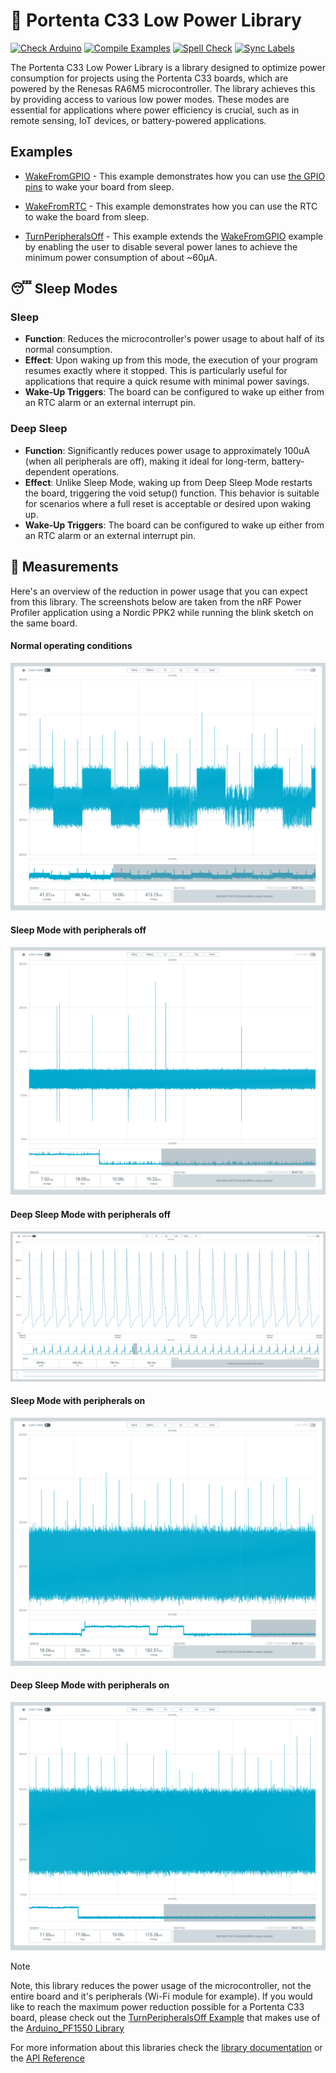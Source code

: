 # 🔌 Portenta C33 Low Power Library

[![Check Arduino](https://github.com/arduino-libraries/Arduino_LowPowerPortentaC33/actions/workflows/check-arduino.yml/badge.svg)](https://github.com/arduino-libraries/Arduino_LowPowerPortentaC33/actions/workflows/check-arduino.yml) [![Compile Examples](https://github.com/arduino-libraries/Arduino_LowPowerPortentaC33/actions/workflows/compile-examples.yml/badge.svg)](https://github.com/arduino-libraries/Arduino_LowPowerPortentaC33/actions/workflows/compile-examples.yml) [![Spell Check](https://github.com/arduino-libraries/Arduino_LowPowerPortentaC33/actions/workflows/spell-check.yml/badge.svg)](https://github.com/arduino-libraries/Arduino_LowPowerPortentaC33/actions/workflows/spell-check.yml) [![Sync Labels](https://github.com/arduino-libraries/Arduino_LowPowerPortentaC33/actions/workflows/sync-labels.yml/badge.svg)](https://github.com/arduino-libraries/Arduino_LowPowerPortentaC33/actions/workflows/sync-labels.yml)


The Portenta C33 Low Power Library is a library designed to optimize power consumption for projects using the Portenta C33 boards, which are powered by the Renesas RA6M5 microcontroller. The library achieves this by providing access to various low power modes. These modes are essential for applications where power efficiency is crucial, such as in remote sensing, IoT devices, or battery-powered applications.


## Examples 
* [WakeFromGPIO](https://github.com/arduino-libraries/Arduino_LowPowerPortentaC33/blob/main/examples/WakeFromGPIO/WakeFromGPIO.ino) - This example demonstrates how you can use [the GPIO pins](https://github.com/arduino-libraries/Arduino_LowPowerPortentaC33/blob/main/docs/README.md#wakeup-pins) to wake your board from sleep.

* [WakeFromRTC](https://github.com/arduino-libraries/Arduino_LowPowerPortentaC33/blob/main/examples/WakeFromRTC/WakeFromRTC.ino) - This example demonstrates how you can use the RTC to wake the board from sleep. 

* [TurnPeripheralsOff](https://github.com/arduino-libraries/Arduino_LowPowerPortentaC33/blob/main/examples/TurnPeripheralsOff/TurnPeripheralsOff.ino) - This example extends the [WakeFromGPIO](https://github.com/arduino-libraries/Arduino_LowPowerPortentaC33/blob/main/examples/WakeFromGPIO/WakeFromGPIO.ino) example by enabling the user to disable several power lanes to achieve the minimum power consumption of about ~60µA.


## 😴 Sleep Modes

### Sleep 
* **Function**: Reduces the microcontroller's power usage to about half of its normal consumption.
* **Effect**: Upon waking up from this mode, the execution of your program resumes exactly where it stopped. This is particularly useful for applications that require a quick resume with minimal power savings.
* **Wake-Up Triggers**: The board can be configured to wake up either from an RTC alarm or an external interrupt pin.
  
### Deep Sleep
* **Function**: Significantly reduces power usage to approximately 100uA (when all peripherals are off), making it ideal for long-term, battery-dependent operations.
* **Effect**: Unlike Sleep Mode, waking up from Deep Sleep Mode restarts the board, triggering the void setup() function. This behavior is suitable for scenarios where a full reset is acceptable or desired upon waking up.
* **Wake-Up Triggers**: The board can be configured to wake up either from an RTC alarm or an external interrupt pin.
  

## 📐 Measurements
Here's an overview of the reduction in power usage that you can expect from this library. The screenshots below are taken from the nRF Power Profiler application using a Nordic PPK2 while running the blink sketch on the same board. 

#### Normal operating conditions
![](https://raw.githubusercontent.com/arduino-libraries/Arduino_LowPowerPortentaC33/main/extras/results/normal_usage_blink.png)

#### Sleep Mode with peripherals off
![](https://raw.githubusercontent.com/arduino-libraries/Arduino_LowPowerPortentaC33/main/extras/results/sleep_no_peripherals.png)

#### Deep Sleep Mode with peripherals off
![](https://raw.githubusercontent.com/arduino-libraries/Arduino_LowPowerPortentaC33/main/extras/results/deep_sleep_no_peripherals.png)

#### Sleep Mode with peripherals on
![](https://raw.githubusercontent.com/arduino-libraries/Arduino_LowPowerPortentaC33/main/extras/results/sleep_peripherals_on.png)

#### Deep Sleep Mode with peripherals on
![](https://raw.githubusercontent.com/arduino-libraries/Arduino_LowPowerPortentaC33/main/extras/results/deep_sleep_peripherals_on.png)


> [!NOTE]  
> Note, this library reduces the power usage of the microcontroller, not the entire board and it's peripherals (Wi-Fi module for example). If you would like to reach the maximum power reduction possible for a Portenta C33 board, please check out the [TurnPeripheralsOff Example](https://github.com/arduino-libraries/Arduino_LowPowerPortentaC33/blob/main/examples/TurnPeripheralsOff/TurnPeripheralsOff.ino) that makes use of the [Arduino_PF1550 Library](https://github.com/arduino-libraries/Arduino_PF1550)

For more information about this libraries check the [library documentation](https://github.com/arduino-libraries/Arduino_LowPowerPortentaC33/blob/main/docs/README.md) or the [API Reference](https://github.com/arduino-libraries/Arduino_LowPowerPortentaC33/blob/main/docs/api.md)
